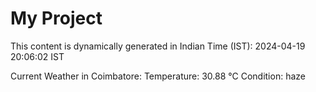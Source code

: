 # My Project

This content is dynamically generated in Indian Time (IST): 2024-04-19 20:06:02 IST


Current Weather in Coimbatore:
Temperature: 30.88 °C
Condition: haze
